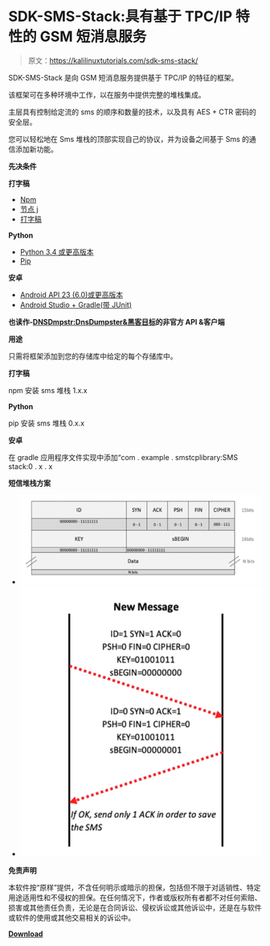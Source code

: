 # SDK-SMS-Stack:具有基于 TPC/IP 特性的 GSM 短消息服务

> 原文：<https://kalilinuxtutorials.com/sdk-sms-stack/>

SDK-SMS-Stack 是向 GSM 短消息服务提供基于 TPC/IP 的特征的框架。

该框架可在多种环境中工作，以在服务中提供完整的堆栈集成。

主层具有控制给定流的 sms 的顺序和数量的技术，以及具有 AES + CTR 密码的安全层。

您可以轻松地在 Sms 堆栈的顶部实现自己的协议，并为设备之间基于 Sms 的通信添加新功能。

**先决条件**

**打字稿**

*   [Npm](https://www.npmjs.com)
*   [节点 j](https://nodejs.org/en/)
*   [打字稿](https://www.typescriptlang.org/#download-links)

**Python**

*   [Python 3.4 或更高版本](https://www.python.org/downloads/)
*   [Pip](https://pypi.org/project/pip/)

**安卓**

*   [Android API 23 (6.0)或更高版本](https://developer.android.com/about/versions/marshmallow/android-6.0)
*   [Android Studio + Gradle(带 JUnit)](https://developer.android.com/studio/install)

**也读作-[DNSDmpstr:DnsDumpster&黑客目标](https://kalilinuxtutorials.com/dnsdmpstr-dnsdumpster-hackertarget/)的非官方 API &客户端**

**用途**

只需将框架添加到您的存储库中给定的每个存储库中。

**打字稿**

npm 安装 sms 堆栈 1.x.x

**Python**

pip 安装 sms 堆栈 0.x.x

**安卓**

在 gradle 应用程序文件实现中添加“com . example . smstcplibrary:SMS stack:0 . x . x

**短信堆栈方案**

*   ![](img//deff0eef342fadff9f7464dbcbc0629c.png)
*   ![](img//2598e16d580ce7d4f0a341f9347413eb.png)

**免责声明**

本软件按“原样”提供，不含任何明示或暗示的担保，包括但不限于对适销性、特定用途适用性和不侵权的担保。在任何情况下，作者或版权所有者都不对任何索赔、损害或其他责任负责，无论是在合同诉讼、侵权诉讼或其他诉讼中，还是在与软件或软件的使用或其他交易相关的诉讼中。

[**Download**](https://github.com/ElevenPaths/SDK-SMS-Stack#prerequisities)